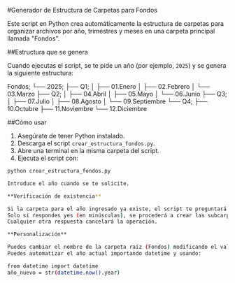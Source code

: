 #Generador de Estructura de Carpetas para Fondos

Este script en Python crea automáticamente la estructura de carpetas para organizar archivos por año, trimestres y meses en una carpeta principal llamada "Fondos".

##Estructura que se genera

Cuando ejecutas el script, se te pide un año (por ejemplo, `2025`) y se genera la siguiente estructura:

Fondos;
└── 2025;
├── Q1;
│ ├── 01.Enero
│ ├── 02.Febrero
│ └── 03.Marzo
├── Q2;
│ ├── 04.Abril
│ ├── 05.Mayo
│ └── 06.Junio
├── Q3;
│ ├── 07.Julio
│ ├── 08.Agosto
│ └── 09.Septiembre
└── Q4;
├── 10.Octubre
├── 11.Noviembre
└── 12.Diciembre


##Cómo usar

1. Asegúrate de tener Python instalado.
2. Descarga el script `crear_estructura_fondos.py`.
3. Abre una terminal en la misma carpeta del script.
4. Ejecuta el script con:

```bash
python crear_estructura_fondos.py

Introduce el año cuando se te solicite.

**Verificación de existencia**

Si la carpeta para el año ingresado ya existe, el script te preguntará si deseas continuar.
Solo si respondes yes (en minúsculas), se procederá a crear las subcarpetas que falten.
Cualquier otra respuesta cancelará la operación.

**Personalización**

Puedes cambiar el nombre de la carpeta raíz (Fondos) modificando el valor de ruta_base en el script.
Puedes automatizar el año actual importando datetime y usando:

from datetime import datetime
año_nuevo = str(datetime.now().year)

